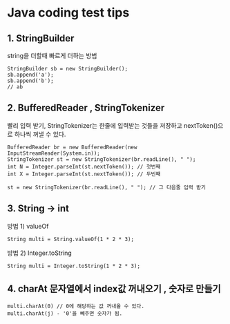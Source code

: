 # Java coding test tips

## 1. StringBuilder
string을 더할때 빠르게 더하는 방법
```
StringBuilder sb = new StringBuilder();
sb.append('a');
sb.append('b');
// ab
```

## 2. BufferedReader , StringTokenizer 
빨리 입력 받기, StringTokenizer는 한줄에 입력받는 것들을 저장하고 nextToken()으로 하나씩 꺼낼 수 있다.
```
BufferedReader br = new BufferedReader(new InputStreamReader(System.in));
StringTokenizer st = new StringTokenizer(br.readLine(), " ");
int N = Integer.parseInt(st.nextToken()); // 첫번째 
int X = Integer.parseInt(st.nextToken()); // 두번째

st = new StringTokenizer(br.readLine(), " "); // 그 다음줄 입력 받기
```

## 3. String -> int
방법 1) valueOf
```
String multi = String.valueOf(1 * 2 * 3);
```
방법 2) Integer.toString
```
String multi = Integer.toString(1 * 2 * 3);
```

## 4. charAt 문자열에서 index값 꺼내오기 , 숫자로 만들기
```
multi.charAt(0) // 0에 해당하는 값 꺼내올 수 있다.
multi.charAt(j) - '0'을 빼주면 숫자가 됨.
```



